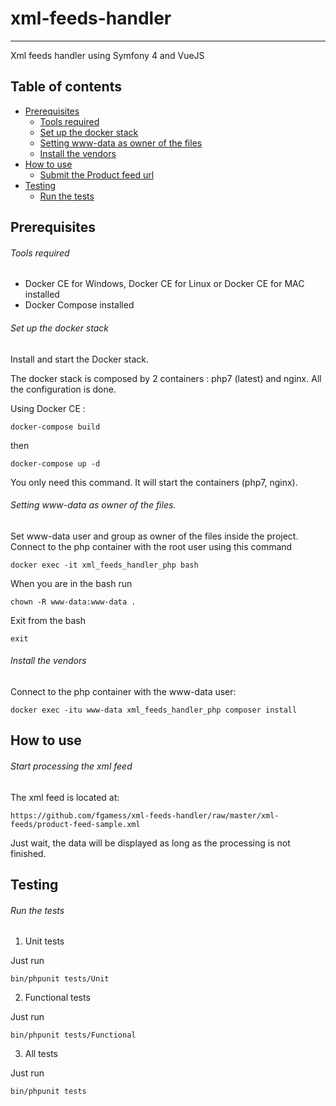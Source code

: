 # xml-feeds-handler
------------------------
Xml feeds handler using Symfony 4 and VueJS

## Table of contents
- [Prerequisites](https://github.com/fgamess/xml-feeds-handler#prerequisites)
  - [Tools required](https://github.com/fgamess/xml-feeds-handler#tools-required)
  - [Set up the docker stack](https://github.com/fgamess/xml-feeds-handler#set-up-the-docker-stack)
  - [Setting www-data as owner of the files](https://github.com/fgamess/xml-feeds-handler#setting-www-data-as-owner-of-the-files)
  - [Install the vendors](https://github.com/fgamess/xml-feeds-handler#install-the-vendors)
- [How to use](https://github.com/fgamess/xml-feeds-handler#how-to-use)
  - [Submit the Product feed url](https://github.com/fgamess/xml-feeds-handler#submit-the-product-feed-url)
- [Testing](https://github.com/fgamess/xml-feeds-handler#testing)
  - [Run the tests](https://github.com/fgamess/xml-feeds-handler#run-the-tests)


Prerequisites
-------------

###### Tools required

- Docker CE for Windows, Docker CE for Linux or Docker CE for MAC installed
- Docker Compose installed

###### Set up the docker stack

Install and start the Docker stack.

The docker stack is composed by 2 containers : php7 (latest) and nginx. All the configuration is done.

Using Docker CE :

    docker-compose build
then

    docker-compose up -d

You only need this command. It will start the containers (php7, nginx).

###### Setting www-data as owner of the files.

Set www-data user and group as owner of the files inside the project. Connect to the php container with the root user using this command

    docker exec -it xml_feeds_handler_php bash
When you are in the bash run

    chown -R www-data:www-data .
Exit from the bash

    exit

###### Install the vendors

Connect to the php container with the www-data user:

    docker exec -itu www-data xml_feeds_handler_php composer install


How to use
----------

###### Start processing the xml feed

The xml feed is located at:

    https://github.com/fgamess/xml-feeds-handler/raw/master/xml-feeds/product-feed-sample.xml

    
Just wait, the data will be displayed as long as the processing is not finished.

Testing
-------

###### Run the tests

1. Unit tests

Just run


    bin/phpunit tests/Unit

2. Functional tests

Just run


    bin/phpunit tests/Functional

3. All tests

Just run


    bin/phpunit tests

